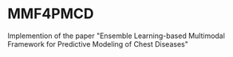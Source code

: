 # MMF4PMCD
Implemention of the paper "Ensemble Learning-based Multimodal Framework for Predictive Modeling of Chest Diseases"
